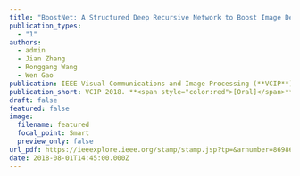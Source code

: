 ```yaml
---
title: "BoostNet: A Structured Deep Recursive Network to Boost Image Deblocking"
publication_types:
  - "1"
authors:
  - admin
  - Jian Zhang
  - Ronggang Wang
  - Wen Gao
publication: IEEE Visual Communications and Image Processing (**VCIP**), 2018. **<span style="color:red">[Oral]</span>**
publication_short: VCIP 2018. **<span style="color:red">[Oral]</span>**
draft: false
featured: false
image:
  filename: featured
  focal_point: Smart
  preview_only: false
url_pdf: https://ieeexplore.ieee.org/stamp/stamp.jsp?tp=&arnumber=8698678
date: 2018-08-01T14:45:00.000Z
---
```

